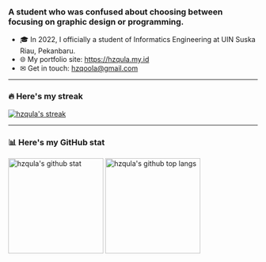 
### A student who was confused about choosing between focusing on graphic design or programming.

- 🎓 In 2022, I officially a student of Informatics Engineering at UIN Suska Riau, Pekanbaru.
- 🌐 My portfolio site: https://hzqula.my.id
- ✉ Get in touch: hzqoola@gmail.com


---
### 🔥 Here's my streak
<a href="https://github.com/anuraghazra/github-readme-stats"><img alt="hzqula's streak" src="https://github-readme-streak-stats.herokuapp.com?user=hzqula&background=1e1e1e&border=FCC936&stroke=FCC936&ring=FC3636&fire=FCC936&currStreakNum=36CCFC&sideNums=36CCFC&currStreakLabel=36FC3E&sideLabels=36FC3E&dates=FCC936" /></a>


---
### 📊 Here's my GitHub stat

<a href="https://github.com/anuraghazra/github-readme-stats"><img alt="hzqula's github stat" src="https://github-readme-stats.vercel.app/api?username=hzqula&show_icons=true&text_color=36CCFC&ring_color=FC3636&icon_color=FCC936&theme=default&rank_icon=github&bg_color=1E1E1E&title_color=36FC3E&border_color=FCC936" height="192px"/></a>
<a href="https://github.com/anuraghazra/github-readme-stats"><img alt="hzqula's github top langs" src="https://github-readme-stats.vercel.app/api/top-langs/?username=hzqula&layout=compact&text_color=36CCFC&title_color=36FC3E&bg_color=1E1E1E&border_color=FCC936" height="192px" /></a>

<!-- [![Muhammad Faruq's WakaTime stats](https://github-readme-stats.vercel.app/api/wakatime?username=hzqula&text_color=36CCFC&title_color=36FC3E&bg_color=1E1E1E&border_color=FCC936)](https://github.com/anuraghazra/github-readme-stats)

![](https://github-profile-trophy.vercel.app/?username=hzqula&theme=matrix&no-frame=false)
-->
